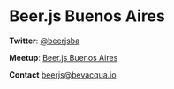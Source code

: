 # Beer.js Buenos Aires

**Twitter**: [@beerjsba](https://twitter.com/beerjsba)

**Meetup**: [Beer.js Buenos Aires](http://www.meetup.com/Beer-js-Buenos-Aires/events/221997608/)

**Contact** [beerjs@bevacqua.io](mailto:beerjs@bevacqua.io)
